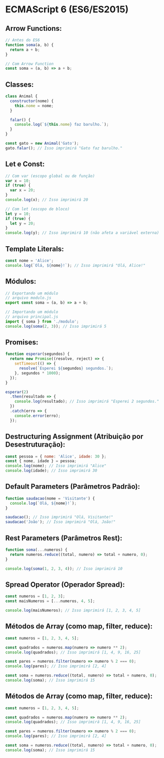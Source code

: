 # ECMAScript 6 (ES6/ES2015)

## Arrow Functions:
```javascript
// Antes do ES6
function soma(a, b) {
  return a + b;
}

// Com Arrow Function
const soma = (a, b) => a + b;
```

## Classes:
```javascript
class Animal {
  constructor(nome) {
    this.nome = nome;
  }

  falar() {
    console.log(`${this.nome} faz barulho.`);
  }
}

const gato = new Animal('Gato');
gato.falar(); // Isso imprimirá "Gato faz barulho."
```

## Let e Const:
```javascript
// Com var (escopo global ou de função)
var x = 10;
if (true) {
  var x = 20;
}
console.log(x); // Isso imprimirá 20

// Com let (escopo de bloco)
let y = 10;
if (true) {
  let y = 20;
}
console.log(y); // Isso imprimirá 10 (não afeta a variável externa)
```

## Template Literals:
```javascript
const nome = 'Alice';
console.log(`Olá, ${nome}!`); // Isso imprimirá "Olá, Alice!"
```

## Módulos:
```javascript
// Exportando um módulo
// arquivo modulo.js
export const soma = (a, b) => a + b;

// Importando um módulo
// arquivo principal.js
import { soma } from './modulo';
console.log(soma(2, 3)); // Isso imprimirá 5
```

## Promises:
```javascript
function esperar(segundos) {
  return new Promise((resolve, reject) => {
    setTimeout(() => {
      resolve(`Esperei ${segundos} segundos.`);
    }, segundos * 1000);
  });
}

esperar(2)
  .then(resultado => {
    console.log(resultado); // Isso imprimirá "Esperei 2 segundos."
  })
  .catch(erro => {
    console.error(erro);
  });
```

## Destructuring Assignment (Atribuição por Desestruturação):
```javascript
const pessoa = { nome: 'Alice', idade: 30 };
const { nome, idade } = pessoa;
console.log(nome); // Isso imprimirá "Alice"
console.log(idade); // Isso imprimirá 30
```

## Default Parameters (Parâmetros Padrão):
```javascript
function saudacao(nome = 'Visitante') {
  console.log(`Olá, ${nome}!`);
}

saudacao(); // Isso imprimirá "Olá, Visitante!"
saudacao('João'); // Isso imprimirá "Olá, João!"
```

## Rest Parameters (Parâmetros Rest):
```javascript
function soma(...numeros) {
  return numeros.reduce((total, numero) => total + numero, 0);
}

console.log(soma(1, 2, 3, 4)); // Isso imprimirá 10
```

## Spread Operator (Operador Spread):
```javascript
const numeros = [1, 2, 3];
const maisNumeros = [...numeros, 4, 5];

console.log(maisNumeros); // Isso imprimirá [1, 2, 3, 4, 5]
```

## Métodos de Array (como map, filter, reduce):
```javascript
const numeros = [1, 2, 3, 4, 5];

const quadrados = numeros.map(numero => numero ** 2);
console.log(quadrados); // Isso imprimirá [1, 4, 9, 16, 25]

const pares = numeros.filter(numero => numero % 2 === 0);
console.log(pares); // Isso imprimirá [2, 4]

const soma = numeros.reduce((total, numero) => total + numero, 0);
console.log(soma); // Isso imprimirá 15
```

## Métodos de Array (como map, filter, reduce):
```javascript
const numeros = [1, 2, 3, 4, 5];

const quadrados = numeros.map(numero => numero ** 2);
console.log(quadrados); // Isso imprimirá [1, 4, 9, 16, 25]

const pares = numeros.filter(numero => numero % 2 === 0);
console.log(pares); // Isso imprimirá [2, 4]

const soma = numeros.reduce((total, numero) => total + numero, 0);
console.log(soma); // Isso imprimirá 15
```

